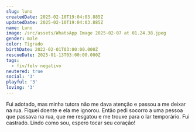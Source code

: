 ```yaml
---
slug: luno
createdDate: 2025-02-10T19:04:03.885Z
updatedDate: 2025-02-10T19:04:03.885Z
name: Luno
image: /src/assets/WhatsApp Image 2025-02-07 at 01.24.38.jpeg
gender: male
color: Tigrado
birthDate: 2022-02-01T03:00:00.000Z
rescueDate: 2025-01-13T03:00:00.000Z
tags:
  - fiv/felv negativo
neutered: true
social: '3'
playful: '3'
loving: '3'
---
```


Fui adotado, mas minha tutora não me dava atenção e passou a me deixar na rua. Fiquei doente e ela me ignorou. Então pedi socorro a uma pessoa que passava na rua, que me resgatou e me trouxe para o lar temporário. Fui castrado. Lindo como sou, espero tocar seu coração!
